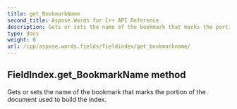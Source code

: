 ```yaml
---
title: get_BookmarkName
second_title: Aspose.Words for C++ API Reference
description: Gets or sets the name of the bookmark that marks the portion of the document used to build the index. 
type: docs
weight: 0
url: /cpp/aspose.words.fields/fieldindex/get_bookmarkname/
---
```

## FieldIndex.get_BookmarkName method


Gets or sets the name of the bookmark that marks the portion of the document used to build the index. 

